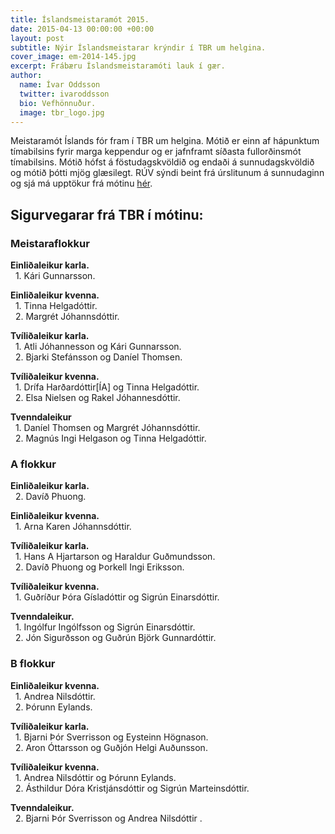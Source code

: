 ```yaml
---
title: Íslandsmeistaramót 2015.
date: 2015-04-13 00:00:00 +00:00
layout: post
subtitle: Nýir Íslandsmeistarar krýndir í TBR um helgina.
cover_image: em-2014-145.jpg
excerpt: Frábæru Íslandsmeistaramóti lauk í gær.
author:
  name: Ívar Oddsson
  twitter: ivaroddsson
  bio: Vefhönnuður.
  image: tbr_logo.jpg
---
```


Meistaramót Íslands fór fram í TBR um helgina. Mótið er einn af hápunktum tímabilsins fyrir marga keppendur og er jafnframt síðasta fullorðinsmót tímabilsins. Mótið hófst á föstudagskvöldið og endaði á sunnudagskvöldið og mótið þótti mjög glæsilegt. RÚV sýndi beint frá úrslitunum á sunnudaginn og sjá má upptökur frá mótinu [hér](http://www.ruv.is/sarpurinn/ruv/meistaramot-islands-i-badminton/20150412).

## <i class="fa fa-trophy"></i> Sigurvegarar frá TBR í mótinu:

### Meistaraflokkur
**Einliðaleikur karla.**  
&nbsp;&nbsp;1. Kári Gunnarsson.

**Einliðaleikur kvenna.**  
&nbsp;&nbsp;1. Tinna Helgadóttir.  
&nbsp;&nbsp;2. Margrét Jóhannsdóttir.  

**Tvíliðaleikur karla.**  
&nbsp;&nbsp;1. Atli Jóhannesson og Kári Gunnarsson.  
&nbsp;&nbsp;2. Bjarki Stefánsson og Daníel Thomsen.

**Tvíliðaleikur kvenna.**  
&nbsp;&nbsp;1. Drífa Harðardóttir[ÍA] og Tinna Helgadóttir.  
&nbsp;&nbsp;2. Elsa Nielsen og Rakel Jóhannesdóttir.

**Tvenndaleikur**  
&nbsp;&nbsp;1. Daníel Thomsen og Margrét Jóhannsdóttir.  
&nbsp;&nbsp;2. Magnús Ingi Helgason og Tinna Helgadóttir.  

### A flokkur  
**Einliðaleikur karla.**  
&nbsp;&nbsp;2. Davíð Phuong.

**Einliðaleikur kvenna.**  
&nbsp;&nbsp;1. Arna Karen Jóhannsdóttir.  

**Tvíliðaleikur karla.**  
&nbsp;&nbsp;1. Hans A Hjartarson og Haraldur Guðmundsson.  
&nbsp;&nbsp;2. Davíð Phuong og Þorkell Ingi Eriksson.  

**Tvíliðaleikur kvenna.**  
&nbsp;&nbsp;1. Guðríður Þóra Gísladóttir og Sigrún Einarsdóttir.  

**Tvenndaleikur.**  
&nbsp;&nbsp;1. Ingólfur Ingólfsson og Sigrún Einarsdóttir.  
&nbsp;&nbsp;2. Jón Sigurðsson og Guðrún Björk Gunnardóttir.  

### B flokkur
**Einliðaleikur kvenna.**  
&nbsp;&nbsp;1. Andrea Nilsdóttir.  
&nbsp;&nbsp;2. Þórunn Eylands.

**Tvíliðaleikur karla.**  
&nbsp;&nbsp;1. Bjarni Þór Sverrisson og Eysteinn Högnason.  
&nbsp;&nbsp;2. Aron Óttarsson og Guðjón Helgi Auðunsson.

**Tvíliðaleikur kvenna.**  
&nbsp;&nbsp;1. Andrea Nilsdóttir og Þórunn Eylands.  
&nbsp;&nbsp;2. Ásthildur Dóra Kristjánsdóttir og Sigrún Marteinsdóttir.

**Tvenndaleikur.**  
&nbsp;&nbsp;2. Bjarni Þór Sverrisson og Andrea Nilsdóttir .  
